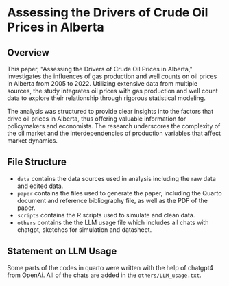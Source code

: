 # Assessing the Drivers of Crude Oil Prices in Alberta

## Overview

This paper, "Assessing the Drivers of Crude Oil Prices in Alberta," investigates the influences of gas production and well counts on oil prices in Alberta from 2005 to 2022. Utilizing extensive data from multiple sources, the study integrates oil prices with gas production and well count data to explore their relationship through rigorous statistical modeling.

The analysis was structured to provide clear insights into the factors that drive oil prices in Alberta, thus offering valuable information for policymakers and economists. The research underscores the complexity of the oil market and the interdependencies of production variables that affect market dynamics.

## File Structure

-   `data` contains the data sources used in analysis including the raw data and edited data.
-   `paper` contains the files used to generate the paper, including the Quarto document and reference bibliography file, as well as the PDF of the paper.
-   `scripts` contains the R scripts used to simulate and clean data.
-   `others` contains the the LLM usage file which includes all chats with chatgpt, sketches for simulation and datasheet.

## Statement on LLM Usage

Some parts of the codes in quarto were written with the help of chatgpt4 from OpenAi. All of the chats are added in the `others/LLM_usage.txt`.
